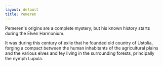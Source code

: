 ```yaml
---
layout: default
title: Pemeren
---
```


Pemeren's origins are a complete mystery, but his known history starts during the Elven Harmonium.  

It was during this century of exile that he founded old country of Ustolia, forging a compact between the human inhabitants of the agricultural plains and the various elves and fey living in the surrounding forests, principally the nymph Lupula.
